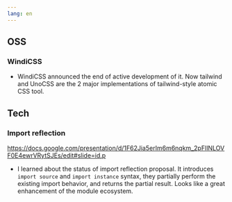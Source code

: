 ```yaml
---
lang: en
---
```


## OSS

### WindiCSS

- WindiCSS announced the end of active development of it. Now tailwind and UnoCSS are the 2 major implementations of tailwind-style atomic CSS tool.

## Tech

### Import reflection

https://docs.google.com/presentation/d/1F62Jia5erIm6m6nqkm_2pFIlNLOVF0E4ewrVRytSJEs/edit#slide=id.p

- I learned about the status of import reflection proposal. It introduces `import source` and `import instance` syntax, they partially perform the existing import behavior, and returns the partial result. Looks like a great enhancement of the module ecosystem.
